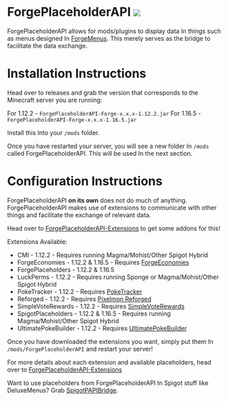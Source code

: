 
# ForgePlaceholderAPI [![](https://jitpack.io/v/Pixelmon-Development/ForgePlaceholderAPI.svg)](https://jitpack.io/#Pixelmon-Development/ForgePlaceholderAPI)
ForgePlaceholderAPI allows for mods/plugins to display data In things such as menus designed In [ForgeMenus](https://github.com/EnvyWare/ForgeMenus). This merely serves as the bridge to facilitate the data exchange.
# Installation Instructions
Head over to releases and grab the version that corresponds to the Minecraft server you are running:

For 1.12.2 - `ForgePlaceholderAPI-Forge-x.x.x-1.12.2.jar`
For 1.16.5 - `ForgePlaceholderAPI-Forge-x.x.x-1.16.5.jar`

Install this Into your `/mods` folder.

Once you have restarted your server, you will see a new folder In `/mods` called ForgePlaceholderAPI. This will be used In the next section.

# Configuration Instructions
ForgePlaceholderAPI **on its own** does not do much of anything. ForgePlaceholderAPI makes use of extensions to communicate with other things and facilitate the exchange of relevant data.

Head over to [ForgePlaceholderAPI-Extensions](https://github.com/EnvyWare/ForgePlaceholderAPI-Extensions) to get some addons for this!

Extensions Available:

 - CMI - 1.12.2 - Requires running Magma/Mohist/Other Spigot Hybrid
 - ForgeEconomies - 1.12.2 & 1.16.5 - Requires [ForgeEconomies](https://github.com/EnvyWare/ForgeEconomies)
 - ForgePlaceholders - 1.12.2 & 1.16.5
 - LuckPerms - 1.12.2 - Requires running Sponge or Magma/Mohist/Other Spigot Hybrid
 - PokeTracker - 1.12.2 - Requires [PokeTracker](https://github.com/EnvyWare/PokeTracker)
 - Reforged - 1.12.2 - Requires [Pixelmon Reforged](https://reforged.gg)
 - SimpleVoteRewards - 1.12.2 - Requires [SimpleVoteRewards](https://github.com/EnvyWare/SimpleVoteRewards)
 - SpigotPlaceholders - 1.12.2 & 1.16.5 - Requires running Magma/Mohist/Other Spigot Hybrid
 - UltimatePokeBuilder - 1.12.2 - Requires [UltimatePokeBuilder](https://github.com/EnvyWare/UltimatePokeBuilder)

Once you have downloaded the extensions you want, simply put them In `/mods/ForgePlaceholderAPI` and restart your server!

For more details about each extension and available placeholders, head over to [ForgePlaceholderAPI-Extensions](https://github.com/EnvyWare/ForgePlaceholderAPI-Extensions)

Want to use placeholders from ForgePlaceholderAPI In Spigot stuff like DeluxeMenus? Grab [SpigotPAPIBridge](https://github.com/EnvyWare/SpigotPAPIBridge).
